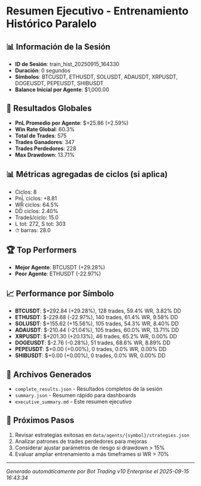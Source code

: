 # Resumen Ejecutivo - Entrenamiento Histórico Paralelo

## 📊 Información de la Sesión
- **ID de Sesión**: train_hist_20250915_164330
- **Duración**: 0 segundos
- **Símbolos**: BTCUSDT, ETHUSDT, SOLUSDT, ADAUSDT, XRPUSDT, DOGEUSDT, PEPEUSDT, SHIBUSDT
- **Balance Inicial por Agente**: $1,000.00

## 🎯 Resultados Globales
- **PnL Promedio por Agente**: $+25.86 (+2.59%)
- **Win Rate Global**: 60.3%
- **Total de Trades**: 575
- **Trades Ganadores**: 347
- **Trades Perdedores**: 228
- **Max Drawdown**: 13.71%

## 📊 Métricas agregadas de ciclos (si aplica)
- Ciclos: 8
- PnL̄ ciclos: +8.81
- WR̄ ciclos: 64.5%
- DD̄ ciclos: 2.40%
- Trades̄/ciclo: 15.0
- L tot: 272, S tot: 303
- ⏱̄ barras: 28.0


## 🏆 Top Performers
- **Mejor Agente**: BTCUSDT (+29.28%)
- **Peor Agente**: ETHUSDT (-22.97%)

## 📈 Performance por Símbolo
- **BTCUSDT**: $+292.84 (+29.28%), 128 trades, 59.4% WR, 3.82% DD
- **ETHUSDT**: $-229.68 (-22.97%), 140 trades, 61.4% WR, 9.58% DD
- **SOLUSDT**: $+155.62 (+15.56%), 105 trades, 54.3% WR, 8.40% DD
- **ADAUSDT**: $-210.44 (-21.04%), 105 trades, 60.0% WR, 13.71% DD
- **XRPUSDT**: $+201.30 (+20.13%), 46 trades, 65.2% WR, 0.00% DD
- **DOGEUSDT**: $-2.76 (-0.28%), 51 trades, 68.6% WR, 8.89% DD
- **PEPEUSDT**: $+0.00 (+0.00%), 0 trades, 0.0% WR, 0.00% DD
- **SHIBUSDT**: $+0.00 (+0.00%), 0 trades, 0.0% WR, 0.00% DD

## 📁 Archivos Generados
- `complete_results.json` - Resultados completos de la sesión
- `summary.json` - Resumen rápido para dashboards
- `executive_summary.md` - Este resumen ejecutivo

## 🎯 Próximos Pasos
1. Revisar estrategias exitosas en `data/agents/{symbol}/strategies.json`
2. Analizar patrones de trades perdedores para mejoras
3. Considerar ajustar parámetros de riesgo si drawdown > 15%
4. Evaluar ampliar entrenamiento a más timeframes si WR > 70%

---
*Generado automáticamente por Bot Trading v10 Enterprise el 2025-09-15 16:43:34*
